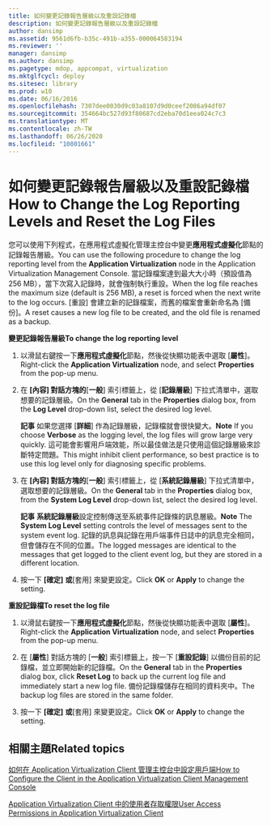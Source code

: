 ```yaml
---
title: 如何變更記錄報告層級以及重設記錄檔
description: 如何變更記錄報告層級以及重設記錄檔
author: dansimp
ms.assetid: 9561d6fb-b35c-491b-a355-000064583194
ms.reviewer: ''
manager: dansimp
ms.author: dansimp
ms.pagetype: mdop, appcompat, virtualization
ms.mktglfcycl: deploy
ms.sitesec: library
ms.prod: w10
ms.date: 06/16/2016
ms.openlocfilehash: 7307dee0030d9c03a8107d9d0ceef2086a94df07
ms.sourcegitcommit: 354664bc527d93f80687cd2eba70d1eea024c7c3
ms.translationtype: MT
ms.contentlocale: zh-TW
ms.lasthandoff: 06/26/2020
ms.locfileid: "10801661"
---
```

# <span data-ttu-id="80651-103">如何變更記錄報告層級以及重設記錄檔</span><span class="sxs-lookup"><span data-stu-id="80651-103">How to Change the Log Reporting Levels and Reset the Log Files</span></span>


<span data-ttu-id="80651-104">您可以使用下列程式，在應用程式虛擬化管理主控台中變更**應用程式虛擬化**節點的記錄報告層級。</span><span class="sxs-lookup"><span data-stu-id="80651-104">You can use the following procedure to change the log reporting level from the **Application Virtualization** node in the Application Virtualization Management Console.</span></span> <span data-ttu-id="80651-105">當記錄檔案達到最大大小時（預設值為 256 MB），當下次寫入記錄時，就會強制執行重設。</span><span class="sxs-lookup"><span data-stu-id="80651-105">When the log file reaches the maximum size (default is 256 MB), a reset is forced when the next write to the log occurs.</span></span> <span data-ttu-id="80651-106">[重設] 會建立新的記錄檔案，而舊的檔案會重新命名為 [備份]。</span><span class="sxs-lookup"><span data-stu-id="80651-106">A reset causes a new log file to be created, and the old file is renamed as a backup.</span></span>

**<span data-ttu-id="80651-107">變更記錄報告層級</span><span class="sxs-lookup"><span data-stu-id="80651-107">To change the log reporting level</span></span>**

1.  <span data-ttu-id="80651-108">以滑鼠右鍵按一下**應用程式虛擬化**節點，然後從快顯功能表中選取 [**屬性**]。</span><span class="sxs-lookup"><span data-stu-id="80651-108">Right-click the **Application Virtualization** node, and select **Properties** from the pop-up menu.</span></span>

2.  <span data-ttu-id="80651-109">在 **[內容] 對話方塊的**[**一般**] 索引標籤上，從 [**記錄層級**] 下拉式清單中，選取想要的記錄層級。</span><span class="sxs-lookup"><span data-stu-id="80651-109">On the **General** tab in the **Properties** dialog box, from the **Log Level** drop-down list, select the desired log level.</span></span>

    <span data-ttu-id="80651-110">**記事** 如果您選擇 [**詳細**] 作為記錄層級，記錄檔就會很快變大。</span><span class="sxs-lookup"><span data-stu-id="80651-110">**Note** If you choose **Verbose** as the logging level, the log files will grow large very quickly.</span></span> <span data-ttu-id="80651-111">這可能會影響用戶端效能，所以最佳做法是只使用這個記錄層級來診斷特定問題。</span><span class="sxs-lookup"><span data-stu-id="80651-111">This might inhibit client performance, so best practice is to use this log level only for diagnosing specific problems.</span></span>

     

3.  <span data-ttu-id="80651-112">在 **[內容] 對話方塊的**[**一般**] 索引標籤上，從 [**系統記錄層級**] 下拉式清單中，選取想要的記錄層級。</span><span class="sxs-lookup"><span data-stu-id="80651-112">On the **General** tab in the **Properties** dialog box, from the **System Log Level** drop-down list, select the desired log level.</span></span>

    <span data-ttu-id="80651-113">**記事** **系統記錄層級**設定控制傳送至系統事件記錄條的訊息層級。</span><span class="sxs-lookup"><span data-stu-id="80651-113">**Note** The **System Log Level** setting controls the level of messages sent to the system event log.</span></span> <span data-ttu-id="80651-114">記錄的訊息與記錄在用戶端事件日誌中的訊息完全相同，但會儲存在不同的位置。</span><span class="sxs-lookup"><span data-stu-id="80651-114">The logged messages are identical to the messages that get logged to the client event log, but they are stored in a different location.</span></span>

     

4.  <span data-ttu-id="80651-115">按一下 **[確定]** **或**[套用] 來變更設定。</span><span class="sxs-lookup"><span data-stu-id="80651-115">Click **OK** or **Apply** to change the setting.</span></span>

**<span data-ttu-id="80651-116">重設記錄檔</span><span class="sxs-lookup"><span data-stu-id="80651-116">To reset the log file</span></span>**

1.  <span data-ttu-id="80651-117">以滑鼠右鍵按一下**應用程式虛擬化**節點，然後從快顯功能表中選取 [**屬性**]。</span><span class="sxs-lookup"><span data-stu-id="80651-117">Right-click the **Application Virtualization** node, and select **Properties** from the pop-up menu.</span></span>

2.  <span data-ttu-id="80651-118">在 [**屬性**] 對話方塊的 [**一般**] 索引標籤上，按一下 [**重設記錄**] 以備份目前的記錄檔，並立即開始新的記錄檔。</span><span class="sxs-lookup"><span data-stu-id="80651-118">On the **General** tab in the **Properties** dialog box, click **Reset Log** to back up the current log file and immediately start a new log file.</span></span> <span data-ttu-id="80651-119">備份記錄檔儲存在相同的資料夾中。</span><span class="sxs-lookup"><span data-stu-id="80651-119">The backup log files are stored in the same folder.</span></span>

3.  <span data-ttu-id="80651-120">按一下 **[確定]** **或**[套用] 來變更設定。</span><span class="sxs-lookup"><span data-stu-id="80651-120">Click **OK** or **Apply** to change the setting.</span></span>

## <span data-ttu-id="80651-121">相關主題</span><span class="sxs-lookup"><span data-stu-id="80651-121">Related topics</span></span>


[<span data-ttu-id="80651-122">如何在 Application Virtualization Client 管理主控台中設定用戶端</span><span class="sxs-lookup"><span data-stu-id="80651-122">How to Configure the Client in the Application Virtualization Client Management Console</span></span>](how-to-configure-the-client-in-the-application-virtualization-client-management-console.md)

[<span data-ttu-id="80651-123">Application Virtualization Client 中的使用者存取權限</span><span class="sxs-lookup"><span data-stu-id="80651-123">User Access Permissions in Application Virtualization Client</span></span>](user-access-permissions-in-application-virtualization-client.md)

 

 





